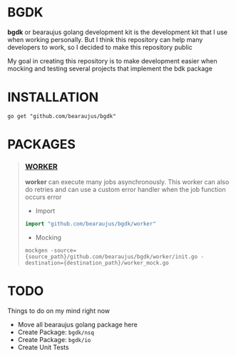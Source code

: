 # BGDK

**bgdk** or bearaujus golang development kit is the development kit that I use when working personally. 
But I think this repository can help many developers to work, so I decided to make this repository public

My goal in creating this repository is to make development easier when mocking and testing several projects that implement the bdk package

# INSTALLATION

```shell
go get "github.com/bearaujus/bgdk"
```

# PACKAGES

> ### [WORKER](https://github.com/bearaujus/bgdk/tree/master/worker)
> **worker** can execute many jobs asynchronously. This worker can also do retries and can use a custom error handler when the job function occurs error
> - Import
> ```go
> import "github.com/bearaujus/bgdk/worker"
> ```
> - Mocking
> ```shell
> mockgen -source={source_path}/github.com/bearaujus/bgdk/worker/init.go -destination={destination_path}/worker_mock.go
> ```

# TODO

Things to do on my mind right now

- Move all bearaujus golang package here
- Create Package: `bgdk/nsq`
- Create Package: `bgdk/io`
- Create Unit Tests
